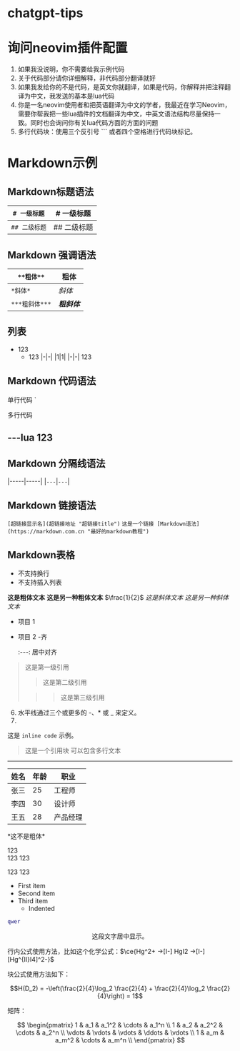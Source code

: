 # chatgpt-tips
# 询问neovim插件配置
1. 如果我没说明，你不需要给我示例代码
2. 关于代码部分请你详细解释，非代码部分翻译就好
3. 如果我发给你的不是代码，是英文你就翻译，如果是代码，你解释并把注释翻译为中文，我发送的基本是lua代码
4. 你是一名neovim使用者和把英语翻译为中文的学者，我最近在学习Neovim，需要你帮我把一些lua插件的文档翻译为中文，中英文语法结构尽量保持一致。同时也会询问你有关lua代码方面的方面的问题
5. 多行代码块：使用三个反引号 ``` 或者四个空格进行代码块标记。
# Markdown示例
## Markdown标题语法

| `# 一级标题` | # 一级标题 |
|--------------|------------|
| `## 二级标题`| ## 二级标题|

## Markdown 强调语法

| `**粗体**`    | **粗体**      |
|-------------  |---------------|
| `*斜体*`      | *斜体*        |
| `***粗斜体***`| ***粗斜体***|

## 列表
- 123
  - 123
|-|-|
|1|1|
|-|-|
123
## Markdown 代码语法
单行代码
    `

多行代码

---lua
123
---



## Markdown 分隔线语法
|-----|-----|
|`---`|`---`|


## Markdown 链接语法
`[超链接显示名](超链接地址 "超链接title")`
`这是一个链接 [Markdown语法](https://markdown.com.cn "最好的markdown教程")`
## Markdown表格
- 不支持换行
- 不支持插入列表

**这是粗体文本**
__这是另一种粗体文本__
$\frac{1}{2}$
        *这是斜体文本*
_这是另一种斜体文本_
- 项目 1
- 项目 2
        -齐

    :---: 居中对齐
> 这是第一级引用
>
> > 这是第二级引用
>
> > > 这是第三级引用



6. 水平线通过三个或更多的 -、* 或 _ 来定义。
7. 
这是 `inline code` 示例。
> 这是一个引用块
> 可以包含多行文本
---
| 姓名   | 年龄 | 职业     |
|--------|------|----------|
| 张三   | 25   | 工程师   |
| 李四   | 30   | 设计师   |
| 王五   | 28   | 产品经理 |
\*这不是粗体\*

123\
123
123


123
123
- First item
- Second item
- Third item
    - Indented
``` lua
qwer
```
<p style="text-align:center">这段文字居中显示。</p>

行内公式使用方法，比如这个化学公式：$\ce{Hg^2+ ->[I-] HgI2 ->[I-] [Hg^{II}I4]^2-}$

块公式使用方法如下：

$$H(D_2) = -\left(\frac{2}{4}\log_2 \frac{2}{4} + \frac{2}{4}\log_2 \frac{2}{4}\right) = 1$$

矩阵：

$$
  \begin{pmatrix}
  1 & a_1 & a_1^2 & \cdots & a_1^n \\
  1 & a_2 & a_2^2 & \cdots & a_2^n \\
  \vdots & \vdots & \vdots & \ddots & \vdots \\
  1 & a_m & a_m^2 & \cdots & a_m^n \\
  \end{pmatrix}
$$
